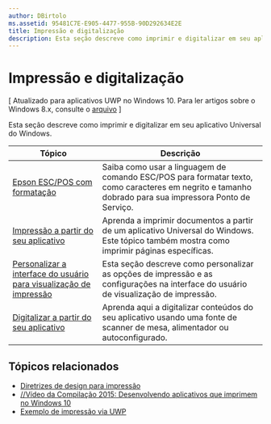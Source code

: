 ```yaml
---
author: DBirtolo
ms.assetid: 95481C7E-E905-4477-955B-90D292634E2E
title: Impressão e digitalização
description: Esta seção descreve como imprimir e digitalizar em seu aplicativo Universal do Windows.
---
```

# Impressão e digitalização

\[ Atualizado para aplicativos UWP no Windows 10. Para ler artigos sobre o Windows 8.x, consulte o [arquivo](http://go.microsoft.com/fwlink/p/?linkid=619132) \]

Esta seção descreve como imprimir e digitalizar em seu aplicativo Universal do Windows.

| Tópico | Descrição | 
|-------|-------------|
| [Epson ESC/POS com formatação](epson-esc-pos-with-formatting.md) | Saiba como usar a linguagem de comando ESC/POS para formatar texto, como caracteres em negrito e tamanho dobrado para sua impressora Ponto de Serviço. |
| [Impressão a partir do seu aplicativo](print-from-your-app.md) | Aprenda a imprimir documentos a partir de um aplicativo Universal do Windows. Este tópico também mostra como imprimir páginas específicas. |
| [Personalizar a interface do usuário para visualização de impressão](customize-the-print-preview-ui.md) | Esta seção descreve como personalizar as opções de impressão e as configurações na interface do usuário de visualização de impressão. |
| [Digitalizar a partir do seu aplicativo](scan-from-your-app.md) | Aprenda aqui a digitalizar conteúdos do seu aplicativo usando uma fonte de scanner de mesa, alimentador ou autoconfigurado.|

## Tópicos relacionados

* [Diretrizes de design para impressão](https://msdn.microsoft.com/library/windows/apps/Hh868178)
* [//Vídeo da Compilação 2015: Desenvolvendo aplicativos que imprimem no Windows 10](https://channel9.msdn.com/Events/Build/2015/2-94)
* [Exemplo de impressão via UWP](http://go.microsoft.com/fwlink/p/?LinkId=619984)
 



<!--HONumber=May16_HO2-->


